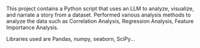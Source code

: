  This project contains a Python script that uses an LLM to analyze, visualize, and narrate a story from a dataset.
 Performed various analysis methods to analyze the data such as Correlation Analysis, Regression Analysis, Feature Importance Analysis.
 
 Libraries used are  Pandas, numpy, seaborn, SciPy...
